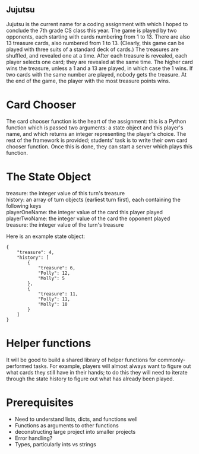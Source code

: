 Jujutsu
-------

Jujutsu is the current name for a coding assignment with which I hoped to conclude
the 7th grade CS class this year. The game is played by two opponents, each
starting with cards numbering from 1 to 13. There are also 13 treasure cards, 
also numbered from 1 to 13. (Clearly, this game can be played with three suits
of a standard deck of cards.) The treasures are shuffled, and revealed one at a
time. After each treasure is revealed, each player selects one card; they are
revealed at the same time. The higher card wins the treasure, unless a 1 and a
13 are played, in which case the 1 wins. If two cards with the same number are 
played, nobody gets the treasure. At the end of the game, the player with the 
most treasure points wins.

Card Chooser
============

The card chooser function is the heart of the assignment: this is a Python 
function which is passed two arguments: a state object and this player's name, 
and which returns an integer representing the player's choice. The rest of the 
framework is provided; students' task is to write their own card chooser 
function. Once this is done, they can start a server which plays this function. 

The State Object
================

treasure: the integer value of this turn's treasure  
history: an array of turn objects (earliest turn first), each containing the following keys  
    playerOneName: the integer value of the card this player played  
    playerTwoName: the integer value of the card the opponent played  
    treasure: the integer value of the turn's treasure

Here is an example state object:

    {
        "treasure": 4,
        "history": [
            {
                "treasure": 6,
                "Polly": 12,
                "Molly": 5
            },
            {
                "treasure": 11,
                "Polly": 11,
                "Molly": 10
            }
        ]
    }

Helper functions
================

It will be good to build a shared library of helper functions for commonly-performed
tasks. For example, players will almost always want to figure out what cards they
still have in their hands; to do this they will need to iterate through the state
history to figure out what has already been played.

Prerequisites
=============

* Need to understand lists, dicts, and functions well
* Functions as arguments to other functions
* deconstructing large project into smaller projects
* Error handling?
* Types, particularly ints vs strings
